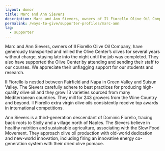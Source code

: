 ```yaml
---
layout: donor
title: Marc and Ann Sievers
description: Marc and Ann Sievers, owners of Il Fiorello Olive Oil Company, have generously transported and milled the Olive Center’s olives for several years without charge.
permalink: /ways-to-give/supporter-profiles/marc-ann
tag:
  - supporter
---
```

Marc and Ann Sievers, owners of Il Fiorello Olive Oil Company, have generously transported and milled the Olive Center’s olives for several years without charge, staying late into the night until the job was completed. They also have supported the Olive Center by attending and sending their staff to our courses. We appreciate their unflagging support for our students and research.

Il Fiorello is nestled between Fairfield and Napa in Green Valley and Suisun Valley. The Sievers carefully adhere to best practices for producing high-quality olive oil and they grow 13 varieties sourced from many Mediterranean countries. They mill for 243 growers from the Wine Country and beyond. Il Fiorello extra virgin olive oils consistently receive top awards in international competitions.

Ann Sievers is a third-generation descendant of Dominic Fiorello, tracing back roots to Sicily and a village north of Naples. The Sievers believe in healthy nutrition and sustainable agriculture, associating with the Slow Food Movement. They approach olive oil production with old-world dedication and new-world innovation, including firing an innovative energy co-generation system with their dried olive pomace.